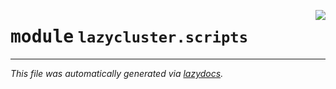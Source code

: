 <!-- markdownlint-disable -->

<a href="../src/lazycluster/scripts/__init__.py#L0"><img align="right" style="float:right;" src="https://img.shields.io/badge/-source-cccccc?style=flat-square"></a>

# <kbd>module</kbd> `lazycluster.scripts`








---

_This file was automatically generated via [lazydocs](https://github.com/ml-tooling/lazydocs)._
